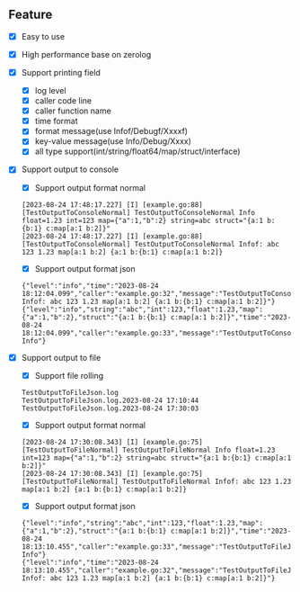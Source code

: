 ## Feature
- [x] Easy to use
- [x] High performance base on zerolog
- [x] Support printing field
	- [x] log level
	- [x] caller code line
	- [x] caller function name
	- [x] time format
	- [x] format message(use Infof/Debugf/Xxxxf)
	- [x] key-value message(use Info/Debug/Xxxx)
	- [x] all type support(int/string/float64/map/struct/interface)
	
- [x] Support output to console

	- [x] Support output format normal
	
	```
	[2023-08-24 17:48:17.227] [I] [example.go:88][TestOutputToConsoleNormal] TestOutputToConsoleNormal Info float=1.23 int=123 map={"a":1,"b":2} string=abc struct="{a:1 b:{b:1} c:map[a:1 b:2]}"
	[2023-08-24 17:48:17.227] [I] [example.go:88][TestOutputToConsoleNormal] TestOutputToConsoleNormal Infof: abc 123 1.23 map[a:1 b:2] {a:1 b:{b:1} c:map[a:1 b:2]}
	```
	
	
	- [x] Support output format json
	
	```
	{"level":"info","time":"2023-08-24 18:12:04.099","caller":"example.go:32","message":"TestOutputToConsoleJson Infof: abc 123 1.23 map[a:1 b:2] {a:1 b:{b:1} c:map[a:1 b:2]}"}
	{"level":"info","string":"abc","int":123,"float":1.23,"map":{"a":1,"b":2},"struct":"{a:1 b:{b:1} c:map[a:1 b:2]}","time":"2023-08-24 18:12:04.099","caller":"example.go:33","message":"TestOutputToConsoleJson Info"}
	```

- [x] Support output to file
	- [x] Support file rolling
	
	```
	TestOutputToFileJson.log
	TestOutputToFileJson.log.2023-08-24 17:10:44
	TestOutputToFileJson.log.2023-08-24 17:30:03
	```
	
	- [x] Support output format normal
	
	```
	[2023-08-24 17:30:08.343] [I] [example.go:75][TestOutputToFileNormal] TestOutputToFileNormal Info float=1.23 int=123 map={"a":1,"b":2} string=abc struct="{a:1 b:{b:1} c:map[a:1 b:2]}"
	[2023-08-24 17:30:08.343] [I] [example.go:75][TestOutputToFileNormal] TestOutputToFileNormal Infof: abc 123 1.23 map[a:1 b:2] {a:1 b:{b:1} c:map[a:1 b:2]}
	```
	
	
	- [x] Support output format json
	
	```
	{"level":"info","string":"abc","int":123,"float":1.23,"map":{"a":1,"b":2},"struct":"{a:1 b:{b:1} c:map[a:1 b:2]}","time":"2023-08-24 18:13:10.455","caller":"example.go:33","message":"TestOutputToFileJson Info"}
	{"level":"info","time":"2023-08-24 18:13:10.455","caller":"example.go:32","message":"TestOutputToFileJson Infof: abc 123 1.23 map[a:1 b:2] {a:1 b:{b:1} c:map[a:1 b:2]}"}

	```

